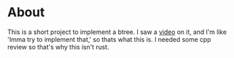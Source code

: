 # About
This is a short project to implement a btree. I saw a [video](https://youtu.be/K1a2Bk8NrYQ?si=c2uqpKTNdm0n6Nd3) on it, and I'm like 'Imma try to implement that,' so thats what this is.
I needed some cpp review so that's why this isn't rust.